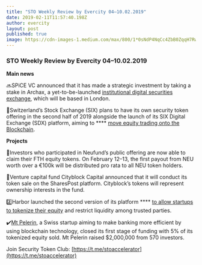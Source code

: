 ```yaml
---
title: "STO Weekly Review by Evercity 04–10.02.2019"
date: 2019-02-11T11:57:40.198Z
author: evercity
layout: post
published: true
image: https://cdn-images-1.medium.com/max/800/1*0sNdP4NqCc4ZbB0ZqqH7Rw.png
---
```


### **STO Weekly Review by Evercity 04–10.02.2019**



**Main news**

🔜SPiCE VC announced that it has made a strategic investment by taking a stake in Archax, a yet-to-be-launched [institutional digital securities exchange](https://www.financemagnates.com/cryptocurrency/news/meet-london-summits-crypto-innovation-stage/), which will be based in London.

🤩Switzerland’s Stock Exchange (SIX) plans to have its own security token offering in the second half of 2019 alongside the launch of its SIX Digital Exchange (SDX) platform, aiming to **** [move equity trading onto the Blockchain](https://www.finews.com/news/english-news/30298-six-stock-exchange-swift-blockchain-project).

**Projects**

💸Investors who participated in Neufund’s public offering are now able to claim their FTH equity tokens. On February 12–13, the first payout from NEU worth over a €100k will be distributed pro rata to all NEU token holders.

💎Venture capital fund Cityblock Capital announced that it will conduct its token sale on the SharesPost platform. Cityblock’s tokens will represent ownership interests in the fund.

2️⃣Harbor launched the second version of its platform **** [to allow startups to tokenize their equity](https://medium.com/harborhq/harbor-platform-startup-equity-67b19c5b745e) and restrict liquidity among trusted parties.

✔️[Mt Pelerin](https://medium.com/@mtpelerin), a Swiss startup aiming to make banking more efficient by using blockchain technology, closed its first stage of funding with 5% of its tokenized equity sold. Mt Pelerin raised $2,000,000 from 570 investors.

Join Security Token Club: [https://t.me/stoaccelerator](https://t.me/stoaccelerator)
